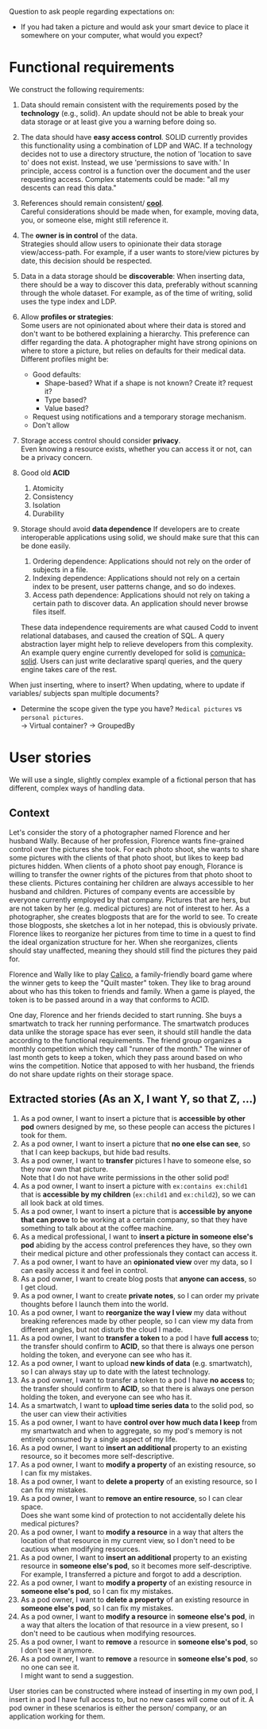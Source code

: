 Question to ask people regarding expectations on:
* If you had taken a picture and would ask your smart device to place it somewhere on your computer, what would you expect?

# Functional requirements
We construct the following requirements:
1. Data should remain consistent with the requirements posed by the **technology** (e.g., solid).
   An update should not be able to break your data storage or at least give you a warning before doing so.
2. The data should have **easy access control**.
   SOLID currently provides this functionality using a combination of LDP and WAC.
   If a technology decides not to use a directory structure, the notion of 'location to save to' does not exist.
   Instead, we use 'permissions to save with.'
   In principle, access control is a function over the document and the user requesting access.
   Complex statements could be made: "all my descents can read this data."
3. References should remain consistent/ [**cool**](https://www.w3.org/Provider/Style/URI).\
   Careful considerations should be made when, for example, moving data, you, or someone else, might still reference it.
4. The **owner is in control** of the data.\
   Strategies should allow users to opinionate their data storage view/access-path.
   For example, if a user wants to store/view pictures by date, this decision should be respected.
5. Data in a data storage should be **discoverable**:
   When inserting data, there should be a way to discover this data, 
   preferably without scanning through the whole dataset.
   For example, as of the time of writing, solid uses the type index and LDP. 
6. Allow **profiles or strategies**:\
   Some users are not opinionated about where their data is stored and don't want to be bothered explaining a hierarchy.
   This preference can differ regarding the data.
   A photographer might have strong opinions on where to store a picture, but relies on defaults for their medical data.  
   Different profiles might be:
   * Good defaults:
     * Shape-based? What if a shape is not known? Create it? request it?
     * Type based?
     * Value based?
   * Request using notifications and a temporary storage mechanism.
   * Don't allow
7. Storage access control should consider **privacy**.\
   Even knowing a resource exists, whether you can access it or not, can be a privacy concern.
8. Good old **ACID**
   1. Atomicity
   2. Consistency
   3. Isolation
   4. Durability
9. Storage should avoid **data dependence**
   If developers are to create interoperable applications using solid, we should make sure that this can be done easily. 
   1. Ordering dependence: Applications should not rely on the order of subjects in a file.
   2. Indexing dependence: Applications should not rely on a certain index to be present, user patterns change, and so do indexes.
   3. Access path dependence: Applications should not rely on taking a certain path to discover data.
      An application should never browse files itself.

   These data independence requirements are what caused Codd to invent relational databases, and caused the creation of SQL.
   A query abstraction layer might help to relieve developers from this complexity.
   An example query engine currently developed for solid is
   [comunica-solid](https://comunica.dev/docs/query/advanced/solid/).
   Users can just write declarative sparql queries, and the query engine takes care of the rest.

   

When just inserting, where to insert?
When updating, where to update if variables/ subjects span multiple documents?

* Determine the scope given the type you have? `Medical pictures` vs `personal pictures`.\
  -> Virtual container? -> GroupedBy

# User stories
We will use a single, slightly complex example of a fictional person that has different, complex ways of handling data.

## Context

Let's consider the story of a photographer named Florence and her husband Wally.
Because of her profession, Florence wants fine-grained control over the pictures she took.
For each photo shoot, she wants to share some pictures with the clients of that photo shoot, but likes to keep bad pictures hidden.
When clients of a photo shoot pay enough, Florance is willing to transfer the owner rights of the pictures from that photo shoot to these clients.
Pictures containing her children are always accessible to her husband and children.
Pictures of company events are accessible by everyone currently employed by that company.
Pictures that are hers, but are not taken by her (e.g. medical pictures) are not of interest to her.
As a photographer, she creates blogposts that are for the world to see.
To create those blogposts, she sketches a lot in her notepad, this is obviously private.
Florence likes to reorganize her pictures from time to time in a quest to find the ideal organization structure for her.
When she reorganizes, clients should stay unaffected, meaning they should still find the pictures they paid for.

Florence and Wally like to play [Calico](https://www.flatout.games/#/calico/),
a family-friendly board game where the winner gets to keep the "Quilt master" token.
They like to brag around about who has this token to friends and family.
When a game is played, the token is to be passed around in a way that conforms to ACID.   

One day, Florence and her friends decided to start running. 
She buys a smartwatch to track her running performance. 
The smartwatch produces data unlike the storage space has ever seen, it should still handle the data according to the functional requirements.
The friend group organizes a monthly competition which they call "runner of the month."
The winner of last month gets to keep a token, which they pass around based on who wins the competition.
Notice that apposed to with her husband, the friends do not share update rights on their storage space.

## Extracted stories (As an X, I want Y, so that Z, …)

1. As a pod owner, I want to insert a picture that is **accessible by other pod** owners designed by me,
   so these people can access the pictures I took for them. 
2. As a pod owner, I want to insert a picture that **no one else can see**, so that I can keep backups, but hide bad results.
3. As a pod owner, I want to **transfer** pictures I have to someone else, so they now own that picture.\
   Note that I do not have write permissions in the other solid pod!
4. As a pod owner, I want to insert a picture with `ex:contains ex:child1` that is **accessible by my children** (`ex:child1` and `ex:child2`),
   so we can all look back at old times.
5. As a pod owner, I want to insert a picture that is **accessible by anyone that can prove** to be working at a certain company,
   so that they have something to talk about at the coffee machine.
6. As a medical professional, I want to **insert a picture in someone else's pod** abiding by the access control preferences they have,
   so they own their medical picture and other professionals they contact can access it.
7. As a pod owner, I want to have an **opinionated view** over my data, so I can easily access it and feel in control.
8. As a pod owner, I want to create blog posts that **anyone can access**, so I get cloud.
9. As a pod owner, I want to create **private notes**, so I can order my private thoughts before I launch them into the world.
10. As a pod owner, I want to **reorganize the way I view** my data without breaking references made by other people,
    so I can view my data from different angles, but not disturb the cloud I made.
11. As a pod owner, I want to **transfer a token** to a pod I have **full access** to; the transfer should confirm to **ACID**,
    so that there is always one person holding the token, and everyone can see who has it.
12. As a pod owner, I want to upload **new kinds of data** (e.g. smartwatch),
    so I can always stay up to date with the latest technology.  
13. As a pod owner, I want to transfer a token to a pod I have **no access** to; the transfer should confirm to **ACID**,
    so that there is always one person holding the token, and everyone can see who has it.
14. As a smartwatch, I want to **upload time series data** to the solid pod, so the user can view their activities
15. As a pod owner, I want to have **control over how much data I keep** from my smartwatch and when to aggregate,
    so my pod's memory is not entirely consumed by a single aspect of my life.
16. As a pod owner, I want to **insert an additional** property to an existing resource, so it becomes more self-descriptive.
17. As a pod owner, I want to **modify a property** of an existing resource, so I can fix my mistakes.
18. As a pod owner, I want to **delete a property** of an existing resource, so I can fix my mistakes.
19. As a pod owner, I want to **remove an entire resource**, so I can clear space.\
    Does she want some kind of protection to not accidentally delete his medical pictures?
20. As a pod owner, I want to **modify a resource** in a way that alters the location of that resource in my current view,
    so I don't need to be cautious when modifying resources.
21. As a pod owner, I want to **insert an additional** property to an existing resource in **someone else's pod**,
    so it becomes more self-descriptive.  
    For example, I transferred a picture and forgot to add a description.
22. As a pod owner, I want to **modify a property** of an existing resource in **someone else's pod**, so I can fix my mistakes.
23. As a pod owner, I want to **delete a property** of an existing resource in **someone else's pod**, so I can fix my mistakes.
24. As a pod owner, I want to **modify a resource** in **someone else's pod**,
    in a way that alters the location of that resource in a view present,
    so I don't need to be cautious when modifying resources.
25. As a pod owner, I want to **remove** a resource in **someone else's pod**, so I don't see it anymore.
26. As a pod owner, I want to **remove** a resource in **someone else's pod**, so no one can see it.\
    I might want to send a suggestion.

User stories can be constructed where instead of inserting in my own pod, I insert in a pod I have full access to, 
but no new cases will come out of it.
A pod owner in these scenarios is either the person/ company, or an application working for them.

